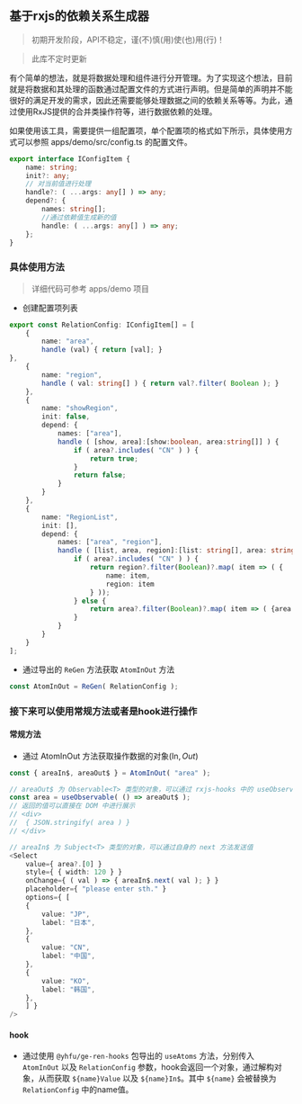 ## 基于rxjs的依赖关系生成器

> 初期开发阶段，API不稳定，谨(不)慎(用)使(也)用(行)！

> 此库不定时更新

有个简单的想法，就是将数据处理和组件进行分开管理。为了实现这个想法，目前就是将数据和其处理的函数通过配置文件的方式进行声明。但是简单的声明并不能很好的满足开发的需求，因此还需要能够处理数据之间的依赖关系等等。为此，通过使用RxJS提供的合并类操作符等，进行数据依赖的处理。

如果使用该工具，需要提供一组配置项，单个配置项的格式如下所示，具体使用方式可以参照 apps/demo/src/config.ts 的配置文件。
```typescript
export interface IConfigItem {
	name: string;
	init?: any;
    // 对当前值进行处理
	handle?: ( ...args: any[] ) => any;
	depend?: {
		names: string[];
        //通过依赖值生成新的值
		handle: ( ...args: any[] ) => any;
	};
}
```

### 具体使用方法
> 详细代码可参考 apps/demo 项目

- 创建配置项列表
```ts
export const RelationConfig: IConfigItem[] = [
	{
		name: "area",
		handle (val) { return [val]; }
},
	{
		name: "region",
		handle ( val: string[] ) { return val?.filter( Boolean ); }
	},
	{
		name: "showRegion",
		init: false,
		depend: {
			names: ["area"],
			handle ( [show, area]:[show:boolean, area:string[]] ) {
				if ( area?.includes( "CN" ) ) {
					return true;
				}
				return false;
			}
		}
	},
	{
		name: "RegionList",
		init: [],
		depend: {
			names: ["area", "region"],
			handle ( [list, area, region]:[list: string[], area: string[], region: string[]] ) {
				if ( area?.includes( "CN" ) ) {
					return region?.filter(Boolean)?.map( item => ( {
						name: item,
						region: item
					} ));
				} else {
					return area?.filter(Boolean)?.map( item => ( {area: item} ));
				}
			}
		}
	}
];
```

- 通过导出的 `ReGen` 方法获取 `AtomInOut` 方法
```ts
const AtomInOut = ReGen( RelationConfig );
```

### 接下来可以使用常规方法或者是hook进行操作

#### 常规方法

- 通过 AtomInOut 方法获取操作数据的对象(In$, Out$)
```ts
const { areaIn$, areaOut$ } = AtomInOut( "area" );

// areaOut$ 为 Observable<T> 类型的对象，可以通过 rxjs-hooks 中的 useObservable hook 进行订阅
const area = useObservable( () => areaOut$ );
// 返回的值可以直接在 DOM 中进行展示
// <div>
// 	{ JSON.stringify( area ) }
// </div>

// areaIn$ 为 Subject<T> 类型的对象，可以通过自身的 next 方法发送值
<Select
	value={ area?.[0] }
	style={ { width: 120 } }
	onChange={ ( val ) => { areaIn$.next( val ); } }
	placeholder={ "please enter sth." }
	options={ [
	{
		value: "JP",
		label: "日本",
	},
	{
		value: "CN",
		label: "中国",
	},
	{
		value: "KO",
		label: "韩国",
	},
	] }
/>
```
#### hook
- 通过使用 `@yhfu/ge-ren-hooks` 包导出的 `useAtoms` 方法，分别传入 `AtomInOut` 以及 `RelationConfig` 参数，hook会返回一个对象，通过解构对象，从而获取 `${name}Value` 以及 `${name}In$`。其中 `${name}` 会被替换为 `RelationConfig` 中的name值。



